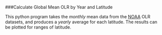 ###Calculate Global Mean OLR by Year and Latitude


This python program takes the *monthly* mean data from the [NOAA](http://www.esrl.noaa.gov/psd/data/gridded/data.interp_OLR.html) OLR datasets, and produces a *yearly* average for each latitude. The results can be plotted for ranges of latitude.

